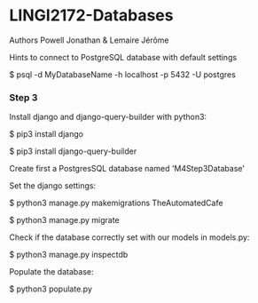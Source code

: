 ﻿# LINGI2172-Databases
Authors Powell Jonathan & Lemaire Jérôme


Hints to connect to PostgreSQL database with default settings

$ psql -d MyDatabaseName -h localhost -p 5432 -U postgres


### Step 3 ###

Install django and django-query-builder with python3:

$ pip3 install django

$ pip3 install django-query-builder

Create first a PostgresSQL database named 'M4Step3Database'

Set the django settings:

$ python3 manage.py makemigrations TheAutomatedCafe

$ python3 manage.py migrate

Check if the database correctly set with our models in models.py:

$ python3 manage.py inspectdb

Populate the database:

$ python3 populate.py
